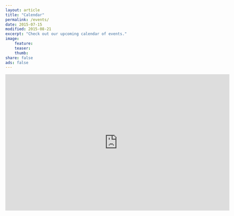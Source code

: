 ```yaml
---
layout: article
title: "Calendar"
permalink: /events/
date: 2015-07-15
modified: 2015-08-21
excerpt: "Check out our upcoming calendar of events."
image:
    feature:
    teaser:
    thumb:
share: false
ads: false
---
```


<iframe src="https://www.google.com/calendar/embed?src=computer.tech.society.nl%40gmail.com&ctz=America/St_Johns" style="border: 0" width="700" height="425" frameborder="0" scrolling="no"></iframe>
<!--
##Events

###CTS-NL Events
- [Talk Series #1](http://eepurl.com/btosZb) - July 23rd at 7pm  
    **Speaker:** Whymarrh Whitby  
    **Topic:** "A practical introduction to (unit) testing your software"  
    **Location:** Room EN-2043 of the Engineering building at MUN
- Meetup #8 - Date TBA

###Other Events in the Community
- ProtoShed Weekly Meeting - July 21st at 5:30pm  
    **Location:** Victoria Park Pool House, Angel Place, St. John's
- ProtoShed Weekly Meeting - Julty 25th at 1pm  
    **Location:** Common Ground Coworking, 30 Harvey Road #2, St. John's
- ProtoShed Weekly Meeting - July 28th at 5:30pm  
    **Location:** Victoria Park Pool House, Angel Place, St. John's
- CodeNL Talk #7 and Q & A - July 28th at 7pm  
    **Speaker:** Mark Simms  
    **Topic:** (Mostly) Surviving Success  
    **Location:** Room EN-2043 of the Engineering building at MUN  
    
Work in progress-->
